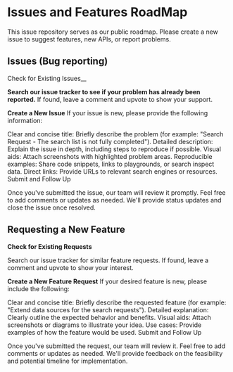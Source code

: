 # Issues and Features RoadMap
This issue repository serves as our public roadmap. Please create a new issue to suggest features, new APIs, or report problems. 

## Issues (Bug reporting)
Check for Existing Issues__

**Search our issue tracker to see if your problem has already been reported.**
If found, leave a comment and upvote to show your support.

**Create a New Issue**
If your issue is new, please provide the following information:

Clear and concise title: Briefly describe the problem (for example: "Search Request - The search list is not fully completed").
Detailed description: Explain the issue in depth, including steps to reproduce if possible.
Visual aids: Attach screenshots with highlighted problem areas.
Reproducible examples: Share code snippets, links to playgrounds, or search inspect data.
Direct links: Provide URLs to relevant search engines or resources.
Submit and Follow Up

Once you've submitted the issue, our team will review it promptly.
Feel free to add comments or updates as needed.
We'll provide status updates and close the issue once resolved.

## Requesting a New Feature
**Check for Existing Requests**

Search our issue tracker for similar feature requests.
If found, leave a comment and upvote to show your interest.

**Create a New Feature Request**
If your desired feature is new, please include the following:

Clear and concise title: Briefly describe the requested feature (for example: "Extend data sources for the search requests").
Detailed explanation: Clearly outline the expected behavior and benefits.
Visual aids: Attach screenshots or diagrams to illustrate your idea.
Use cases: Provide examples of how the feature would be used.
Submit and Follow Up

Once you've submitted the request, our team will review it.
Feel free to add comments or updates as needed.
We'll provide feedback on the feasibility and potential timeline for implementation.


